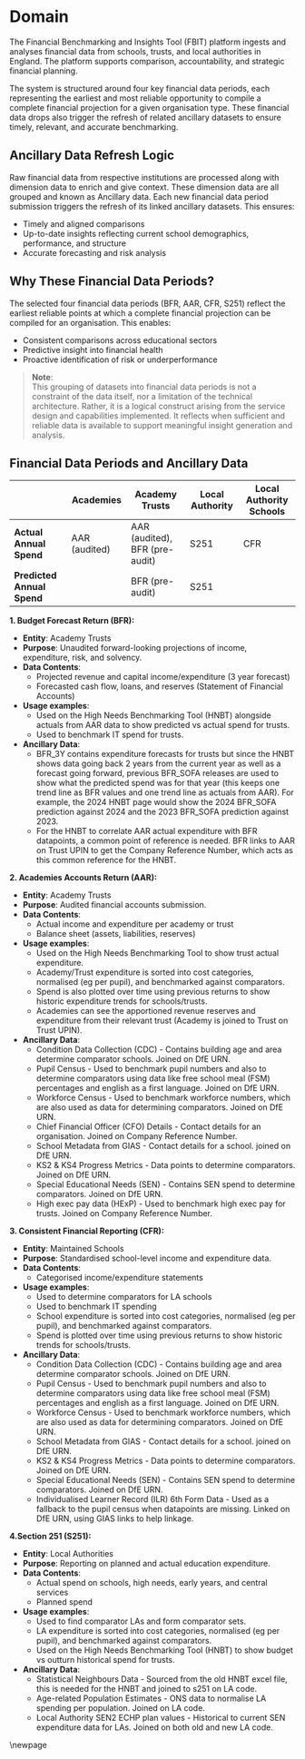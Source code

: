 # Domain

The Financial Benchmarking and Insights Tool (FBIT) platform ingests and analyses financial data from schools, trusts,
and local authorities in England. The platform supports comparison, accountability, and strategic financial planning.

The system is structured around four key financial data periods, each representing the earliest and most reliable
opportunity to compile a complete financial projection for a given organisation type. These financial data drops also
trigger the refresh of related ancillary datasets to ensure timely, relevant, and accurate benchmarking.

## Ancillary Data Refresh Logic

Raw financial data from respective institutions are processed along with dimension data to enrich and give context.
These dimension data are all grouped and known as Ancillary data. Each new financial data period submission triggers
the refresh of its linked ancillary datasets. This ensures:

- Timely and aligned comparisons
- Up-to-date insights reflecting current school demographics, performance, and structure
- Accurate forecasting and risk analysis

## Why These Financial Data Periods?

The selected four financial data periods (BFR, AAR, CFR, S251) reflect the earliest reliable points at which a complete financial
projection can be compiled for an organisation. This enables:

- Consistent comparisons across educational sectors
- Predictive insight into financial health
- Proactive identification of risk or underperformance

> **Note**:  
> This grouping of datasets into financial data periods is not a constraint of the data itself, nor a limitation of the technical
> architecture. Rather, it is a logical construct arising from the service design and capabilities implemented.
> It reflects when sufficient and reliable data is available to support meaningful insight generation and analysis.

## Financial Data Periods and Ancillary Data

|  | **Academies** | **Academy Trusts** | **Local Authority** | **Local Authority Schools** |
|---|---|---|---|---|
| **Actual Annual Spend** | AAR (audited) | AAR (audited), BFR (pre-audit) | S251 | CFR |
| **Predicted Annual Spend** | | BFR (pre-audit) | S251 | |

**1. Budget Forecast Return (BFR):**

- **Entity**: Academy Trusts
- **Purpose**: Unaudited forward-looking projections of income, expenditure, risk, and solvency.
- **Data Contents**:
  - Projected revenue and capital income/expenditure (3 year forecast)
  - Forecasted cash flow, loans, and reserves (Statement of Financial Accounts)
- **Usage examples**:
  - Used on the High Needs Benchmarking Tool (HNBT) alongside actuals from AAR data to show predicted vs actual spend for trusts.
  - Used to benchmark IT spend for trusts.
- **Ancillary Data**:
  - BFR_3Y contains expenditure forecasts for trusts but since the HNBT shows data going back 2 years from the current year as well as a forecast going forward, previous BFR_SOFA releases are used to show what the predicted spend was for that year (this keeps one trend line as BFR values and one trend line as actuals from AAR). For example, the 2024 HNBT page would show the 2024 BFR_SOFA prediction against 2024 and the 2023 BFR_SOFA prediction against 2023.
  - For the HNBT to correlate AAR actual expenditure with BFR datapoints, a common point of reference is needed. BFR links to AAR on Trust UPIN to get the Company Reference Number, which acts as this common reference for the HNBT.

**2. Academies Accounts Return (AAR):**

- **Entity**: Academy Trusts
- **Purpose**: Audited financial accounts submission.
- **Data Contents**:
  - Actual income and expenditure per academy or trust
  - Balance sheet (assets, liabilities, reserves)
- **Usage examples**:
  - Used on the High Needs Benchmarking Tool to show trust actual expenditure.
  - Academy/Trust expenditure is sorted into cost categories, normalised (eg per pupil), and benchmarked against comparators.
  - Spend is also plotted over time using previous returns to show historic expenditure trends for schools/trusts.
  - Academies can see the apportioned revenue reserves and expenditure from their relevant trust (Academy is joined to Trust on Trust UPIN).
- **Ancillary Data**:
  - Condition Data Collection (CDC) - Contains building age and area determine comparator schools. Joined on DfE URN.
  - Pupil Census - Used to benchmark pupil numbers and also to determine comparators using data like free school meal (FSM) percentages and english as a first language. Joined on DfE URN.
  - Workforce Census - Used to benchmark workforce numbers, which are also used as data for determining comparators. Joined on DfE URN.
  - Chief Financial Officer (CFO) Details - Contact details for an organisation. Joined on Company Reference Number.
  - School Metadata from GIAS - Contact details for a school. joined on DfE URN.
  - KS2 & KS4 Progress Metrics - Data points to determine comparators. Joined on DfE URN.
  - Special Educational Needs (SEN) - Contains SEN spend to determine comparators. Joined on DfE URN.
  - High exec pay data (HExP) - Used to benchmark high exec pay for trusts. Joined on Company Reference Number.

**3. Consistent Financial Reporting (CFR):**

- **Entity**: Maintained Schools
- **Purpose**: Standardised school-level income and expenditure data.
- **Data Contents**:
  - Categorised income/expenditure statements
- **Usage examples**:
  - Used to determine comparators for LA schools
  - Used to benchmark IT spending
  - School expenditure is sorted into cost categories, normalised (eg per pupil), and benchmarked against comparators.
  - Spend is plotted over time using previous returns to show historic trends for schools/trusts.
- **Ancillary Data**:
  - Condition Data Collection (CDC) - Contains building age and area determine comparator schools. Joined on DfE URN.
  - Pupil Census - Used to benchmark pupil numbers and also to determine comparators using data like free school meal (FSM) percentages and english as a first language. Joined on DfE URN.
  - Workforce Census - Used to benchmark workforce numbers, which are also used as data for determining comparators. Joined on DfE URN.
  - School Metadata from GIAS - Contact details for a school. joined on DfE URN.
  - KS2 & KS4 Progress Metrics - Data points to determine comparators. Joined on DfE URN.
  - Special Educational Needs (SEN) - Contains SEN spend to determine comparators. Joined on DfE URN.
  - Individualised Learner Record (ILR) 6th Form Data - Used as a fallback to the pupil census when datapoints are missing. Linked on DfE URN, using GIAS links to help linkage.

**4.Section 251 (S251):**

- **Entity**: Local Authorities
- **Purpose**: Reporting on planned and actual education expenditure.
- **Data Contents**:
  - Actual spend on schools, high needs, early years, and central services
  - Planned spend
- **Usage examples**:
  - Used to find comparator LAs and form comparator sets.
  - LA expenditure is sorted into cost categories, normalised (eg per pupil), and benchmarked against comparators.
  - Used on the High Needs Benchmarking Tool (HNBT) to show budget vs outturn historical spend for trusts.
- **Ancillary Data**:
  - Statistical Neighbours Data - Sourced from the old HNBT excel file, this is needed for the HNBT and joined to s251 on LA code.
  - Age-related Population Estimates - ONS data to normalise LA spending per population. Joined on LA code.
  - Local Authority SEN2 ECHP plan values - Historical to current SEN expenditure data for LAs. Joined on both old and new LA code.
  
<!-- Leave the rest of this page blank -->
\newpage
